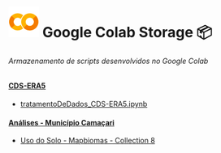 

# ![Google Colab](/googlecolab.svg) Google Colab Storage 📦
###### Armazenamento de scripts desenvolvidos no Google Colab

#### [CDS-ERA5](https://github.com/murillocosta/colab-storage/tree/main/CDS-ERA5)
* [tratamentoDeDados_CDS-ERA5.ipynb](https://github.com/murillocosta/colab-storage/blob/main/CDS-ERA5/tratamentoDeDados_CDS-ERA5.ipynb)

  
#### [Análises - Município Camaçari](https://github.com/murillocosta/colab-storage/tree/main/camacari_analysis)
* [Uso do Solo - Mapbiomas - Collection 8](https://github.com/murillocosta/colab-storage/blob/main/camacari_analysis/landcoverAnalysis.ipynb)
